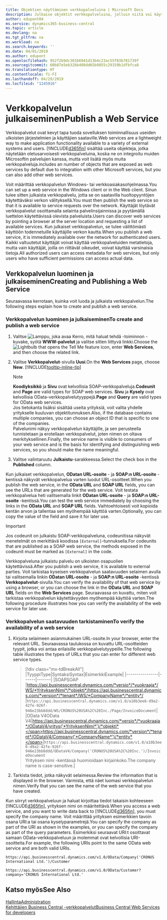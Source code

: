 ```yaml
---
title: Objektien näyttäminen verkkopalveluina | Microsoft Docs
description: Julkaise objektit verkkopalveluina, jolloin niitä voi käyttää heti Business Central -ratkaisussa.
author: edupont04
ms.service: dynamics365-business-central
ms.topic: article
ms.devlang: na
ms.tgt_pltfrm: na
ms.workload: na
ms.search.keywords: ''
ms.date: 04/01/2019
ms.author: edupont
ms.openlocfilehash: 952f2b9dc301b6941d13b4c23ac55f83b781739f
ms.sourcegitcommit: 60b87e5eb32bb408dd65b9855c29159b1dfbfca8
ms.translationtype: HT
ms.contentlocale: fi-FI
ms.lasthandoff: 04/29/2019
ms.locfileid: "1245916"
---
```

# <a name="publish-a-web-service"></a><span data-ttu-id="e0bbf-103">Verkkopalvelun julkaiseminen</span><span class="sxs-lookup"><span data-stu-id="e0bbf-103">Publish a Web Service</span></span>

<span data-ttu-id="e0bbf-104">Verkkopalvelut ovat kevyt tapa tuoda sovelluksen toiminnallisuus useiden ulkoisten järjestelmien ja käyttäjien saataville.</span><span class="sxs-lookup"><span data-stu-id="e0bbf-104">Web services are a lightweight way to make application functionality available to a variety of external systems and users.</span></span> [!INCLUDE[d365fin](includes/d365fin_md.md)] <span data-ttu-id="e0bbf-105">sisältää useita objekteja, jotka näytetään oletusarvoisesti verkkopalveluina, koska ne on integroitu muiden Microsoftin palvelujen kanssa, mutta voit lisätä myös muita verkkopalveluja.</span><span class="sxs-lookup"><span data-stu-id="e0bbf-105">includes an number of objects that are exposed as web services by default due to integration with other Microsoft services, but you can also add other web services.</span></span>  

<span data-ttu-id="e0bbf-106">Voit määrittää verkkopalvelun Windows- tai verkkoasiakasohjelmassa.</span><span class="sxs-lookup"><span data-stu-id="e0bbf-106">You can set up a web service in the Windows client or in the Web client.</span></span> <span data-ttu-id="e0bbf-107">Sinun tulee sitten julkaista verkkopalvelu, jotta se on saatavilla huoltopyyntöjen käytettäväksi verkon välityksellä.</span><span class="sxs-lookup"><span data-stu-id="e0bbf-107">You must then publish the web service so that it is available to service requests over the network.</span></span> <span data-ttu-id="e0bbf-108">Käyttäjät löytävät verkkopalvelut osoittamalla selainta palvelinsijainnissa ja pyytämällä luettelon käytettävissä olevista palveluista.</span><span class="sxs-lookup"><span data-stu-id="e0bbf-108">Users can discover web services by pointing a browser at the server location and requesting a list of available services.</span></span> <span data-ttu-id="e0bbf-109">Kun julkaiset verkkopalvelun, se tulee välittömästi käyttöön todennetuille käyttäjille verkon kautta.</span><span class="sxs-lookup"><span data-stu-id="e0bbf-109">When you publish a web service, it is immediately available over the network for authenticated users.</span></span> <span data-ttu-id="e0bbf-110">Kaikki valtuutetut käyttäjät voivat käyttää verkkopalveluiden metatietoja, mutta vain käyttäjät, joilla on riittävät oikeudet, voivat käyttää varsinaisia tietoja.</span><span class="sxs-lookup"><span data-stu-id="e0bbf-110">All authorized users can access metadata for web services, but only users who have sufficient permissions can access actual data.</span></span>

## <a name="creating-and-publishing-a-web-service"></a><span data-ttu-id="e0bbf-111">Verkkopalvelun luominen ja julkaiseminen</span><span class="sxs-lookup"><span data-stu-id="e0bbf-111">Creating and Publishing a Web Service</span></span>  
<span data-ttu-id="e0bbf-112">Seuraavassa kerrotaan, kuinka voit luoda ja julkaista verkkopalvelun.</span><span class="sxs-lookup"><span data-stu-id="e0bbf-112">The following steps explain how to create and publish a web service.</span></span>  

### <a name="to-create-and-publish-a-web-service"></a><span data-ttu-id="e0bbf-113">Verkkopalvelun luominen ja julkaiseminen</span><span class="sxs-lookup"><span data-stu-id="e0bbf-113">To create and publish a web service</span></span>  

1. <span data-ttu-id="e0bbf-114">Valitse ![Lamppu, joka avaa Kerro, mitä haluat tehdä -toiminnon](media/ui-search/search_small.png "Kerro, mitä haluat tehdä") -kuvake, syötä **WWW-palvelut** ja valitse sitten liittyvä linkki.</span><span class="sxs-lookup"><span data-stu-id="e0bbf-114">Choose the ![Lightbulb that opens the Tell Me feature](media/ui-search/search_small.png "Tell me what you want to do") icon, enter **Web Services**, and then choose the related link.</span></span>  
2. <span data-ttu-id="e0bbf-115">Valitse **Verkkopalvelut**-sivulla **Uusi**.</span><span class="sxs-lookup"><span data-stu-id="e0bbf-115">On the **Web Services** page, choose **New**.</span></span> [!INCLUDE[tooltip-inline-tip](includes/tooltip-inline-tip_md.md)]  

    > [!NOTE]  
    > <span data-ttu-id="e0bbf-116">**Koodiyksikkö** ja **Sivu** ovat kelvollisia SOAP-verkkopalveluja.</span><span class="sxs-lookup"><span data-stu-id="e0bbf-116">**Codeunit** and **Page** are valid types for SOAP web services.</span></span> <span data-ttu-id="e0bbf-117">**Sivu** ja **Kysely** ovat kelvollisia OData-verkkopalvelutyyppejä.</span><span class="sxs-lookup"><span data-stu-id="e0bbf-117">**Page** and **Query** are valid types for OData web services.</span></span>  
    > <span data-ttu-id="e0bbf-118">Jos tietokanta lisäksi sisältää useita yrityksiä, voit valita yhdelle yritykselle kuuluvan objektitunnuksen.</span><span class="sxs-lookup"><span data-stu-id="e0bbf-118">Also, if the database contains multiple companies, you can choose an object ID that is specific to one of the companies.</span></span>  
    > <span data-ttu-id="e0bbf-119">Palvelunimi näkyy verkkopalvelun käyttäjille, ja sen perusteella tunnistetaan ja erotellaan verkkopalvelut, joten nimen on oltava merkityksellinen.</span><span class="sxs-lookup"><span data-stu-id="e0bbf-119">Finally, the service name is visible to consumers of your web service and is the basis for identifying and distinguishing web services, so you should make the name meaningful.</span></span>

3. <span data-ttu-id="e0bbf-120">Valitse valintaruutu **Julkaistu**-sarakkeessa.</span><span class="sxs-lookup"><span data-stu-id="e0bbf-120">Select the check box in the **Published** column.</span></span>  

<span data-ttu-id="e0bbf-121">Kun julkaiset verkkopalvelun, **ODatan URL-osoite** - ja **SOAP:n URL-osoite** -kentissä näkyvät verkkopalvelua varten luodut URL-osoitteet.</span><span class="sxs-lookup"><span data-stu-id="e0bbf-121">When you publish the web service, in the **OData URL** and **SOAP URL** fields, you can see the URLs that are generated for the web service.</span></span> <span data-ttu-id="e0bbf-122">Voit testata verkkopalvelua heti valitsemalla linkit **ODatan URL-osoite** - ja **SOAP:n URL-osoite** -kentissä.</span><span class="sxs-lookup"><span data-stu-id="e0bbf-122">You can test the web service immediately by choosing the links in the **OData URL** and **SOAP URL** fields.</span></span> <span data-ttu-id="e0bbf-123">Vaihtoehtoisesti voit kopioida kentän arvon ja tallentaa sen myöhempää käyttöä varten.</span><span class="sxs-lookup"><span data-stu-id="e0bbf-123">Optionally, you can copy the value of the field and save it for later use.</span></span>  

> [!IMPORTANT]
> <span data-ttu-id="e0bbf-124">Jos codeunit on julkaistu SOAP-verkkopalveluna, codeunitissa näkyvät menetelmät on merkittävä koodissa `[External]`-tunnuksella.</span><span class="sxs-lookup"><span data-stu-id="e0bbf-124">For codeunits that are published as a SOAP web service, the methods exposed in the codeunit must be marked as `[External]` in the code.</span></span>

<span data-ttu-id="e0bbf-125">Verkkopalveluna julkaistu palvelu on ulkoisten osapuolien käytettävissä.</span><span class="sxs-lookup"><span data-stu-id="e0bbf-125">After you publish a web service, it is available to external parties.</span></span> <span data-ttu-id="e0bbf-126">Voit tarkistaa kyseisen verkkopalvelun saatavuuden selaimen avulla tai valitsemalla linkin **ODatan URL-osoite** - ja **SOAP:n URL-osoite** -kentissä **Verkkopalvelut**-sivulla.</span><span class="sxs-lookup"><span data-stu-id="e0bbf-126">You can verify the availability of that web service by using a browser, or you can choose the link in the **OData URL** and **SOAP URL** fields on the **Web Services** page.</span></span> <span data-ttu-id="e0bbf-127">Seuraavassa on kuvattu, miten voit tarkistaa verkkopalvelun käytettävyyden myöhempää käyttöä varten.</span><span class="sxs-lookup"><span data-stu-id="e0bbf-127">The following procedure illustrates how you can verify the availability of the web service for later use.</span></span>  

### <a name="to-verify-the-availability-of-a-web-service"></a><span data-ttu-id="e0bbf-128">Verkkopalvelun saatavuuden tarkistaminen</span><span class="sxs-lookup"><span data-stu-id="e0bbf-128">To verify the availability of a web service</span></span>  

1. <span data-ttu-id="e0bbf-129">Kirjoita selaimeen asianmukainen URL-osoite.</span><span class="sxs-lookup"><span data-stu-id="e0bbf-129">In your browser, enter the relevant URL.</span></span> <span data-ttu-id="e0bbf-130">Seuraavassa taulukossa on kuvattu URL-osoitteiden tyypit, jotka voi antaa erilaisille verkkopalvelutyypeille.</span><span class="sxs-lookup"><span data-stu-id="e0bbf-130">The following table illustrates the types of URLs that you can enter for different web service types.</span></span>  

    > [!div class="mx-tdBreakAll"]
    > |<span data-ttu-id="e0bbf-131">Tyyppi</span><span class="sxs-lookup"><span data-stu-id="e0bbf-131">Type</span></span>|<span data-ttu-id="e0bbf-132">Syntaksi</span><span class="sxs-lookup"><span data-stu-id="e0bbf-132">Syntax</span></span>|<span data-ttu-id="e0bbf-133">Esimerkki</span><span class="sxs-lookup"><span data-stu-id="e0bbf-133">Example</span></span>|
    > |----------------|------|-------|
    > |<span data-ttu-id="e0bbf-134">SOAP</span><span class="sxs-lookup"><span data-stu-id="e0bbf-134">SOAP</span></span> |<span data-ttu-id="e0bbf-135">https://api.businesscentral.dynamics.com/*versio*/*vuokraaja*/WS/*YrityksenNimi*/*objekti*/</span><span class="sxs-lookup"><span data-stu-id="e0bbf-135">https://api.businesscentral.dynamics.com/*version*/*tenant*/WS/*CompanyName*/*entity*/</span></span> |`https://api.businesscentral.dynamics.com/v1.0/a10b3ee6-d9a2-42fe-926f-946e23bb8ddd/WS/CRONUS%20USA%2C%20Inc./Page/InvoiceDocument`|
    > |<span data-ttu-id="e0bbf-136">OData V4</span><span class="sxs-lookup"><span data-stu-id="e0bbf-136">OData V4</span></span>|<span data-ttu-id="e0bbf-137">https://api.businesscentral.dynamics.com/*versio*/*vuokraaja*/ODataV4/yritys('*YrityksenNimi*')/*objekti*</span><span class="sxs-lookup"><span data-stu-id="e0bbf-137">https://api.businesscentral.dynamics.com/*version*/*tenant*/ODataV4/Company('*CompanyName*')/*entity*</span></span>|`https://api.businesscentral.dynamics.com/v1.0/a10b3ee6-d9a2-42fe-926f-946e23bb8ddd/ODataV4/Company('CRONUS%20USA%2C%20Inc.')/InvoiceDocument`<br/>    <span data-ttu-id="e0bbf-138">Yrityksen nimi -kentässä huomioidaan kirjainkoko.</span><span class="sxs-lookup"><span data-stu-id="e0bbf-138">The company name is case-sensitive.</span></span>|

2. <span data-ttu-id="e0bbf-139">Tarkista tiedot, jotka näkyvät selaimessa.</span><span class="sxs-lookup"><span data-stu-id="e0bbf-139">Review the information that is displayed in the browser.</span></span> <span data-ttu-id="e0bbf-140">Varmista, että näet luomasi verkkopalvelun nimen.</span><span class="sxs-lookup"><span data-stu-id="e0bbf-140">Verify that you can see the name of the web service that you have created.</span></span>  

<span data-ttu-id="e0bbf-141">Kun siirryt verkkopalveluun ja haluat kirjoittaa tiedot takaisin kohteeseen [!INCLUDE[d365fin](includes/d365fin_md.md)], yrityksen nimi on määritettävä.</span><span class="sxs-lookup"><span data-stu-id="e0bbf-141">When you access a web service, and you want to write data back to [!INCLUDE[d365fin](includes/d365fin_md.md)], you must specify the company name.</span></span> <span data-ttu-id="e0bbf-142">Voit määrittää yrityksen esimerkkien tavoin osana URI:a tai osana kyselyparametrejä.</span><span class="sxs-lookup"><span data-stu-id="e0bbf-142">You can specify the company as part of the URI as shown in the examples, or you can specify the company as part of the query parameters.</span></span> <span data-ttu-id="e0bbf-143">Esimerkiksi seuraavat URI:t osoittavat samaan OData-verkkopalveluun ja molemmat ovat kelvollisia URI-osoitteita.</span><span class="sxs-lookup"><span data-stu-id="e0bbf-143">For example, the following URIs point to the same OData web service and are both valid URIs.</span></span>  

```
https://api.businesscentral.dynamics.com/v1.0/OData/Company('CRONUS International Ltd.')/Customer  
```

```
https://api.businesscentral.dynamics.com/v1.0/OData/Customer?company='CRONUS International Ltd.'  
```

## <a name="see-also"></a><span data-ttu-id="e0bbf-144">Katso myös</span><span class="sxs-lookup"><span data-stu-id="e0bbf-144">See Also</span></span>

[<span data-ttu-id="e0bbf-145">Hallinta</span><span class="sxs-lookup"><span data-stu-id="e0bbf-145">Administration</span></span>](admin-setup-and-administration.md)  
[<span data-ttu-id="e0bbf-146">Kehittäjien Business Central -verkkopalvelut</span><span class="sxs-lookup"><span data-stu-id="e0bbf-146">Business Central Web Services for developers</span></span>](/dynamics365/business-central/dev-itpro/webservices/web-services)  
